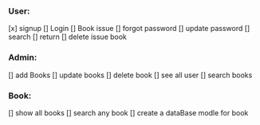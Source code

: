 ### User:

[x] signup
[] Login
[] Book issue
[] forgot password
[] update password
[] search
[] return
[] delete issue book

### Admin:

[] add Books
[] update books
[] delete book
[] see all user
[] search books

### Book:

[] show all books
[] search any book
[] create a dataBase modle for book
